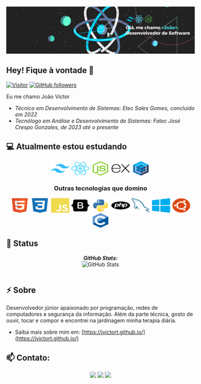 ![João Victor Banner Image](./banner.png)

<h2>Hey! Fique à vontade 👋</h2>

[![Visitor](https://visitor-badge.laobi.icu/badge?page_id=jvictort.jvictort)](https://github.com/jvictort) [![GitHub followers](https://img.shields.io/github/followers/jvictort.svg?style=social&label=Follow)](https://github.com/jvictort?tab=followers)

Eu me chamo João Victor
- <i>Técnico em Desenvolvimento de Sistemas: Etec Sales Gomes, concluído em 2022</i> 
- <i>Tecnólogo em Análise e Desenvolvimento de Sistemas: Fatec José Crespo Gonzales, de 2023 até o presente </i>

<h2>💻 Atualmente estou estudando</h2>

<div style="display: inline_block" align="center">
  <img align="center" alt="Jvictort-Tailwind" height="40" width="50" src="https://raw.githubusercontent.com/devicons/devicon/master/icons/tailwindcss/tailwindcss-plain.svg">
  <img align="center" alt="Jvictort-React" height="40" width="50" src="https://raw.githubusercontent.com/devicons/devicon/master/icons/react/react-original.svg">
  <img align="center" alt="Jvictort-Nodejs" height="40" width="50" src="https://raw.githubusercontent.com/devicons/devicon/master/icons/nodejs/nodejs-plain.svg">
  <img align="center" alt="Jvictort-Express" height="40" width="50" src="https://raw.githubusercontent.com/devicons/devicon/master/icons/express/express-original.svg">
  <img align="center" alt="Jvictort-Sequelize" height="40" width="50" src="https://raw.githubusercontent.com/devicons/devicon/master/icons/sequelize/sequelize-original.svg">
  
   <h3>Outras tecnologias que domino</h3>
   
  <img align="center" alt="Jvictort-HTML" height="40" width="50" src="https://raw.githubusercontent.com/devicons/devicon/master/icons/html5/html5-original.svg">
  <img align="center" alt="Jvictort-CSS" height="40" width="50" src="https://raw.githubusercontent.com/devicons/devicon/master/icons/css3/css3-plain.svg">
  <img align="center" alt="Jvictort-Js" height="40" width="50" src="https://raw.githubusercontent.com/devicons/devicon/master/icons/javascript/javascript-plain.svg">
  <img align="center" alt="Jvictort-Bootstrap" height="40" width="50" src="https://raw.githubusercontent.com/devicons/devicon/master/icons/bootstrap/bootstrap-plain.svg">
  <img align="center" alt="Jvictort-Python" height="40" width="50" src="https://raw.githubusercontent.com/devicons/devicon/master/icons/python/python-original.svg">
  <img align="center" alt="Jvictort-PHP" height="40" width="50" src="https://raw.githubusercontent.com/devicons/devicon/master/icons/php/php-plain.svg">
  <img align="center" alt="Jvictort-Mysql" height="40" width="50" src="https://raw.githubusercontent.com/devicons/devicon/master/icons/mysql/mysql-plain.svg">
  <img align="center" alt="Jvictort-Windows" height="40" width="50" src="https://raw.githubusercontent.com/devicons/devicon/master/icons/windows8/windows8-original.svg">
  <img align="center" alt="Jvictort-Ubuntu" height="40" width="50" src="https://raw.githubusercontent.com/devicons/devicon/master/icons/ubuntu/ubuntu-plain.svg">
  <img align="center" alt="Jvictort-C" height="40" width="50" src="https://raw.githubusercontent.com/devicons/devicon/master/icons/c/c-original.svg">
</div>

<h2>👀 Status</h2>

<div>  
  <p align="center">
  <b><em>GitHub Stats:</em></b> <br/>
    <img src="https://github-readme-streak-stats.herokuapp.com?user=jvictort&locale=pt_BR&date_format=M%20j%5B%2C%20Y%5D&ring=00D8FF&fire=00D8FF&currStreakLabel=00D8FF" alt="GitHub Stats" /> <br/><br/>
</div>

<h2>⚡ Sobre</h2>

Desenvolvedor júnior apaixonado por programação, redes de computadores e segurança da informação. Além da parte técnica, gosto de ouvir, tocar e compor e encontrei na jardinagem minha terapia diária.
 
 - Saiba mais sobre mim em: [https://jvictort.github.io/](https://jvictort.github.io/)

<h2>📫 Contato:</h2>

<div align="center">
  <a href = "mailto:jvteodorobrasil@gmail.com"><img src="https://img.shields.io/badge/-Gmail-%23333?style=for-the-badge&logo=gmail&logoColor=white" target="_blank"></a>
  <a href="https://www.instagram.com/jvictor_t/" target="_blank"><img src="https://img.shields.io/badge/-Instagram-%23E4405F?style=for-the-badge&logo=instagram&logoColor=white" target="_blank"></a>
  <a href="https://www.linkedin.com/in/jvictorteodoro/" target="_blank"><img src="https://img.shields.io/badge/-LinkedIn-%230077B5?style=for-the-badge&logo=linkedin&logoColor=white" target="_blank"></a> 
</div>

